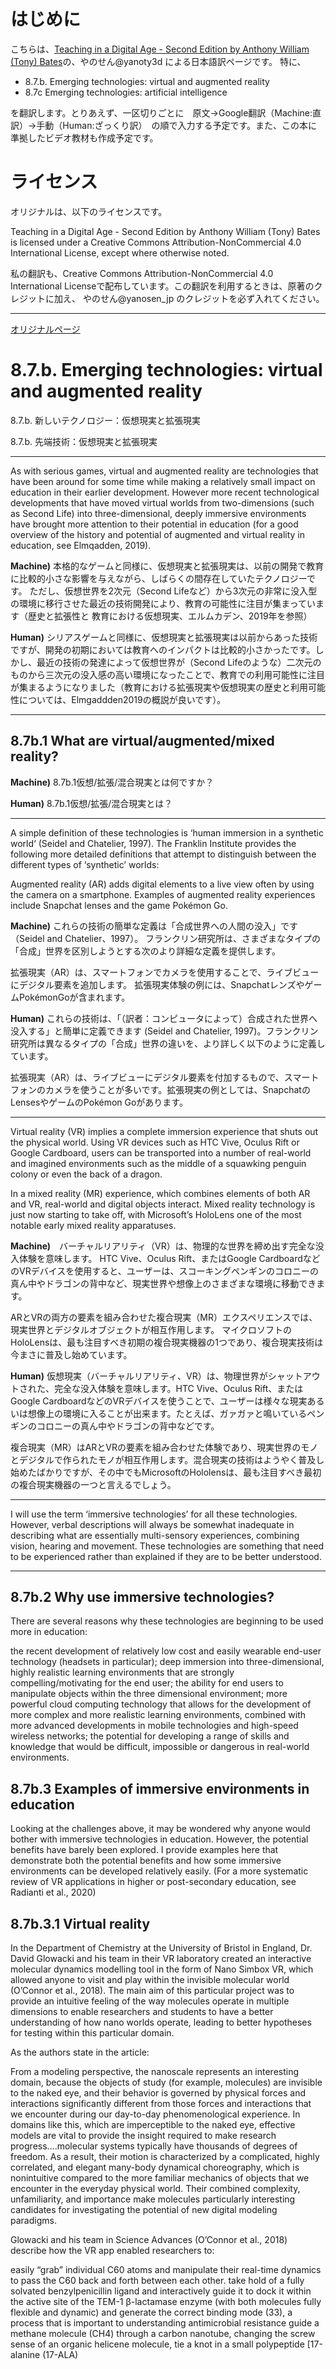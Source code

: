 # はじめに
こちらは、[Teaching in a Digital Age - Second Edition by Anthony William (Tony) Bates](https://pressbooks.bccampus.ca/teachinginadigitalagev2/)の、やのせん@yanoty3d による日本語訳ページです。 特に、

* 8.7.b. Emerging technologies: virtual and augmented reality
* 8.7c Emerging technologies: artificial intelligence

を翻訳します。とりあえず、一区切りごとに　原文→Google翻訳（Machine:直訳）→手動（Human:ざっくり訳）　の順で入力する予定です。また、この本に準拠したビデオ教材も作成予定です。

# ライセンス
オリジナルは、以下のライセンスです。

Teaching in a Digital Age - Second Edition by Anthony William (Tony) Bates is licensed under a Creative Commons Attribution-NonCommercial 4.0 International License, except where otherwise noted.

私の翻訳も、Creative Commons Attribution-NonCommercial 4.0 International Licenseで配布しています。この翻訳を利用するときは、原著のクレジットに加え、 やのせん@yanosen_jp のクレジットを必ず入れてください。

***
[オリジナルページ](https://pressbooks.bccampus.ca/teachinginadigitalagev2/chapter/8-7-2-emerging-technologies-virtual-augmented-mixed-reality/)

# 8.7.b. Emerging technologies: virtual and augmented reality

8.7.b. 新しいテクノロジー：仮想現実と拡張現実

8.7.b. 先端技術：仮想現実と拡張現実

***

As with serious games, virtual and augmented reality are technologies that have been around for some time while making a relatively small impact on education in their earlier development. However more recent technological developments that have moved virtual worlds from two-dimensions (such as Second Life) into three-dimensional, deeply immersive environments have brought more attention to their potential in education (for a good overview of the history and potential of augmented and virtual reality in education, see Elmqadden, 2019).

**Machine)** 本格的なゲームと同様に、仮想現実と拡張現実は、以前の開発で教育に比較的小さな影響を与えながら、しばらくの間存在していたテクノロジーです。 ただし、仮想世界を2次元（Second Lifeなど）から3次元の非常に没入型の環境に移行させた最近の技術開発により、教育の可能性に注目が集まっています（歴史と拡張性と 教育における仮想現実、エルムカデン、2019年を参照）

**Human)** シリアスゲームと同様に、仮想現実と拡張現実は以前からあった技術ですが、開発の初期においては教育へのインパクトは比較的小さかったです。しかし、最近の技術の発達によって仮想世界が（Second Lifeのような）二次元のものから三次元の没入感の高い環境になったことで、教育での利用可能性に注目が集まるようになりました（教育における拡張現実や仮想現実の歴史と利用可能性については、Elmgaddden2019の概説が良いです）。

***

## 8.7b.1 What are virtual/augmented/mixed reality?

**Machine)** 8.7b.1仮想/拡張/混合現実とは何ですか？

**Human)** 8.7b.1仮想/拡張/混合現実とは？

***

A simple definition of these technologies is ‘human immersion in a synthetic world‘ (Seidel and Chatelier, 1997). The Franklin Institute provides the following more detailed definitions that attempt to distinguish between the different types of ‘synthetic’ worlds:

Augmented reality (AR) adds digital elements to a live view often by using the camera on a smartphone. Examples of augmented reality experiences include Snapchat lenses and the game Pokémon Go. 

**Machine)** これらの技術の簡単な定義は「合成世界への人間の没入」です（Seidel and Chatelier、1997）。 フランクリン研究所は、さまざまなタイプの「合成」世界を区別しようとする次のより詳細な定義を提供します。

拡張現実（AR）は、スマートフォンでカメラを使用することで、ライブビューにデジタル要素を追加します。 拡張現実体験の例には、SnapchatレンズやゲームPokémonGoが含まれます。

**Human)** これらの技術は、「（訳者：コンピュータによって）合成された世界へ没入する」と簡単に定義できます (Seidel and Chatelier, 1997)。フランクリン研究所は異なるタイプの「合成」世界の違いを、より詳しく以下のように定義しています。

拡張現実（AR）は、ライブビューにデジタル要素を付加するもので、スマートフォンのカメラを使うことが多いです。拡張現実の例としては、SnapchatのLensesやゲームのPokémon Goがあります。

***

Virtual reality (VR) implies a complete immersion experience that shuts out the physical world. Using VR devices such as HTC Vive, Oculus Rift or Google Cardboard, users can be transported into a number of real-world and imagined environments such as the middle of a squawking penguin colony or even the back of a dragon.

In a mixed reality (MR) experience, which combines elements of both AR and VR, real-world and digital objects interact. Mixed reality technology is just now starting to take off, with Microsoft’s HoloLens one of the most notable early mixed reality apparatuses.

**Machine)**　バーチャルリアリティ（VR）は、物理的な世界を締め出す完全な没入体験を意味します。 HTC Vive、Oculus Rift、またはGoogle CardboardなどのVRデバイスを使用すると、ユーザーは、スコーキングペンギンのコロニーの真ん中やドラゴンの背中など、現実世界や想像上のさまざまな環境に移動できます。

ARとVRの両方の要素を組み合わせた複合現実（MR）エクスペリエンスでは、現実世界とデジタルオブジェクトが相互作用します。 マイクロソフトのHoloLensは、最も注目すべき初期の複合現実機器の1つであり、複合現実技術は今まさに普及し始めています。

**Human)** 仮想現実（バーチャルリアリティ、VR）は、物理世界がシャットアウトされた、完全な没入体験を意味します。HTC Vive、Oculus Rift、またはGoogle CardboardなどのVRデバイスを使うことで、ユーザーは様々な現実あるいは想像上の環境に入ることが出来ます。たとえば、ガァガァと鳴いているペンギンのコロニーの真ん中やドラゴンの背中などです。

複合現実（MR）はARとVRの要素を組み合わせた体験であり、現実世界のモノとデジタルで作られたモノが相互作用します。混合現実の技術はようやく普及し始めたばかりですが、その中でもMicrosoftのHololensは、最も注目すべき最初の複合現実機器の一つと言えるでしょう。

***

I will use the term ‘immersive technologies’ for all these technologies. However, verbal descriptions will always be somewhat inadequate in describing what are essentially multi-sensory experiences, combining vision, hearing and movement. These technologies are something that need to be experienced rather than explained if they are to be better understood. 

***

## 8.7b.2 Why use immersive technologies?

There are several reasons why these technologies are beginning to be used more in education:

the recent development of relatively low cost and easily wearable end-user technology (headsets in particular);
deep immersion into three-dimensional, highly realistic learning environments that are strongly compelling/motivating for the end user;
the ability for end users to manipulate objects within the three dimensional environment;
more powerful cloud computing technology that allows for the development of more complex and more realistic learning environments, combined with more advanced developments in mobile technologies and high-speed wireless networks;
the potential for developing a range of skills and knowledge that would be difficult, impossible or dangerous in real-world environments.

## 8.7b.3 Examples of immersive environments in education
Looking at the challenges above, it may be wondered why anyone would bother with immersive technologies in education. However, the potential benefits have barely been explored. I provide examples here that demonstrate both the potential benefits and how some immersive environments can be developed relatively easily. (For a more systematic review of VR applications in higher or post-secondary education, see Radianti et al., 2020)

## 8.7b.3.1 Virtual reality
In the Department of Chemistry at the University of Bristol in England, Dr. David Glowacki and his team in their VR laboratory created an interactive molecular dynamics modelling tool in the form of Nano Simbox VR, which allowed anyone to visit and play within the invisible molecular world (O’Connor et al., 2018). The main aim of this particular project was to provide an intuitive feeling of the way molecules operate in multiple dimensions to enable researchers and students to have a better understanding of how nano worlds operate, leading to better hypotheses for testing within this particular domain.

As the authors state in the article:

From a modeling perspective, the nanoscale represents an interesting domain, because the objects of study (for example, molecules) are invisible to the naked eye, and their behavior is governed by physical forces and interactions significantly different from those forces and interactions that we encounter during our day-to-day phenomenological experience. In domains like this, which are imperceptible to the naked eye, effective models are vital to provide the insight required to make research progress….molecular systems typically have thousands of degrees of freedom. As a result, their motion is characterized by a complicated, highly correlated, and elegant many-body dynamical choreography, which is nonintuitive compared to the more familiar mechanics of objects that we encounter in the everyday physical world. Their combined complexity, unfamiliarity, and importance make molecules particularly interesting candidates for investigating the potential of new digital modeling paradigms.

Glowacki and his team in Science Advances (O’Connor et al., 2018) describe how the VR app enabled researchers to:

easily “grab” individual C60 atoms and manipulate their real-time dynamics to pass the C60 back and forth between each other.
take hold of a fully solvated benzylpenicillin ligand and interactively guide it to dock it within the active site of the TEM-1 β-lactamase enzyme (with both molecules fully flexible and dynamic) and generate the correct binding mode (33), a process that is important to understanding antimicrobial resistance
guide a methane molecule (CH4) through a carbon nanotube, changing the screw sense of an organic helicene molecule,
tie a knot in a small polypeptide [17-alanine (17-ALA)
